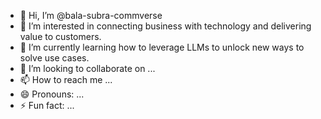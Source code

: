 - 👋 Hi, I’m @bala-subra-commverse
- 👀 I’m interested in connecting business with technology and delivering value to customers.
- 🌱 I’m currently learning how to leverage LLMs to unlock new ways to solve use cases.
- 💞️ I’m looking to collaborate on ...
- 📫 How to reach me ...
- 😄 Pronouns: ...
- ⚡ Fun fact: ...

<!---
bala-subra-commverse/bala-subra-commverse is a ✨ special ✨ repository because its `README.md` (this file) appears on your GitHub profile.
You can click the Preview link to take a look at your changes.
--->
